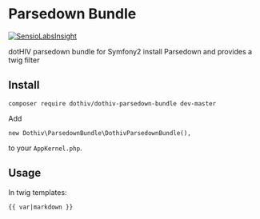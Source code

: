 # Parsedown Bundle

[![SensioLabsInsight](https://insight.sensiolabs.com/projects/0c763771-b393-4017-8b88-72a27c3b2d2b/big.png)](https://insight.sensiolabs.com/projects/0c763771-b393-4017-8b88-72a27c3b2d2b)

dotHIV parsedown bundle for Symfony2 install Parsedown and provides a twig filter

## Install

    composer require dothiv/dothiv-parsedown-bundle dev-master

Add

    new Dothiv\ParsedownBundle\DothivParsedownBundle(),

to your `AppKernel.php`.

## Usage

In twig templates:

    {{ var|markdown }}


